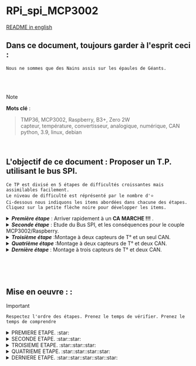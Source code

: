 # RPi_spi_MCP3002

[README in english](./EN_README.md)

## Dans ce document, toujours garder à l'esprit ceci :

```
Nous ne sommes que des Nains assis sur les épaules de Géants.
```
<br><br>

>[!NOTE]
**Mots clé** :<br>
>TMP36, MCP3002, Raspberry, B3+, Zero 2W<br>
>capteur, température, convertisseur, analogique, numérique, CAN<br>
>python, 3.9, linux, debian

<br>

## L'objectif de ce document : Proposer un T.P. utilisant le bus SPI.
```
Ce TP est divisé en 5 étapes de difficultés croissantes mais assimilables facilement.
Le niveau de difficulté est réprésenté par le nombre d'⭐
Ci-dessous nous indiquons les items abordées dans chacune des étapes.
Cliquez sur la petite flèche noire pour développer les items.
```


<details>
   <summary><b><i>Première étape</i></b> : Arriver rapidement à un <b>CA MARCHE !!!</b> .<br></summary>

><br>
>
>- Indiquer le matériel nécessaire.
>- Etudier les caractéristiques essentielles de chaque élément.
>- Proposer un montage fonctionnel minimal comportant :
>    - un seul capteur de T°
>    - un seul CAN
>    - et le Raspberry évidemment.
>- Proposer un code clé en main que l'on trouve souvent sur le WEB.
>- Arriver rapidement à un premier **Ca marche !!!**<br>
>   Ce qui donnera envie d'aller plus loin.<br>
</details>

 <details>
    <summary><b><i>Seconde étape</i></b> : Etude du Bus SPI, et les conséquences pour le couple MCP3002/Raspberry.<br></summary>

><br>
>
>- Comprendre le fonctionnement du $Bus$ $SPI$.<br>
>- Etudier le package $spidev$
>- Etudier la communication entre le MCP3002 et le Raspberry.<br>
>- Amélioré le code python $CléEnMain$ de l'étatpe 1.<br>
</details>

<details>
    <summary><b><i>Troisième étape</i></b> :Montage à deux capteurs de T° et un seul CAN.<br></summary>
   
>- Proposer un nouveau montage fonctionnel comportant :
>   - deux capteurs de T°
>   - un seul CAN
>- Analyser et comparer le comportement de chaque élément.
>- Comprendre les défauts de l'échantillonage.<br>

</details>

<details>
    <summary><b><i>Quatrième étape</i></b> :Montage à deux capteurs de T° et deux CAN.<br></summary>
   
>- Proposer un nouveau montage fonctionnel comportant :
>   - deux capteurs de T°
>   - deux CAN
>- Analyser et comparer le comportement montage de niveau ⭐⭐⭐ en absolu et différentiel.
>- Comprendre les défauts du calcul sur l'échantillonage.<br>

</details>

<details>
    <summary><b><i>Dernière étape</i></b> : Montage à trois capteurs de T° et deux CAN.<br></summary>

><br>
>
>- Proposer un montage fonctionnel utilisant tous les composants  :
>    - trois capteurs de T°
>    - deux CAN
>- Comprendre l'adressage des cibles (CAN) par l'initiateur (Raspberry) 
>- Observer les mesures de température :
>    - disparités entre les capteurs de T° sur un même CAN
>    - disparités entre des capteurs de T° sur des CAN différents.
>- Etc ...
</details>

<br><br><br>

## Mise en oeuvre :  :<br>

>[!IMPORTANT]
    Respectez l'ordre des étapes. Prenez le temps de vérifier. Prenez le temps de comprendre

<details>
<summary>PREMIERE ETAPE. :star:<br></summary>
   
>- [Rassembler le matériel](./FR/STEP_1/FR_HARDWARE.md)
>- [Cablage des composants](./FR/STEP_1/FR_WIRING.md)
>- [Installer l'environnement logiciel](./FR/STEP_1/FR_SOFT.md)
>- [Tests et Observations](./FR/STEP_1/FR_TESTS.md)
</details>

<details>
<summary>SECONDE ETAPE. :star::star:<br></summary>
   
>- [Etude du bus SPI](./FR/STEP_2/FR_STUDY_SPI.md)
>- [Etude du pakage **spidev**](./FR/STEP_2/FR_STUDY_SPIDEV.md)
>- [Etude de la communication CAN/Raspberry](./FR/STEP_2/FR_STUDY_COMUNICATION.md)
>- [Amélioration du code](./FR/STEP_2/FR_CODEFIX.md)
</details>

<details>
<summary>TROISIEME ETAPE. :star::star::star:<br></summary>

>- [Rassembler le matériel](./FR/STEP_3/FR_HARDWARE.md)
>- [Nouveau cablage des composants](./FR/STEP_3/FR_WIRING.md)
>- [Addressage des Cibles](./FR/STEP_3/FR_TARGET_ADDRESSING.md)
>- [Installer le nouveau programme](./FR/STEP_3/FR_SOFT.md)
>- [Tests et Observations](./FR/STEP_3/FR_TESTS.md)
</details>

<details>
<summary>QUATRIEME ETAPE. :star::star::star::star:<br></summary>

>- [Rassembler le matériel](./FR/STEP_4/FR_HARDWARE.md)
>- [Nouveau cablage des composants](./FR/STEP_4/FR_WIRING.md)
>- [Addressage des Cibles](./FR/STEP_4/FR_TARGET_ADDRESSING.md)
>- [Installer le nouveau programme](./FR/STEP_4/FR_SOFT.md)
>- [Tests et Observations](./FR/STEP_4/FR_TESTS.md)
</details>

<details>
<summary>DERNIERE ETAPE. :star::star::star::star::star:<br></summary>

>- [Rassembler le matériel](./FR/STEP_5/FR_HARDWARE.md)
>- [Addressage des Devices](./FR/STEP_5/FR_DEVICES_ADDRESSING.md)
>- [Nouveau cablage des composants](./FR/STEP_5/FR_WIRING.md)
>- [Installer le nouveau programme](./FR/STEP_5/FR_SOFT.md)
>- [Tests et Observations](./FR/STEP_5/FR_TESTS.md)
</details>

